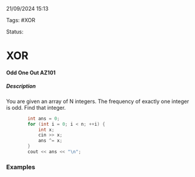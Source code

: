 21/09/2024 15:13

Tags: #XOR

Status:

# XOR

#### Odd One Out AZ101

##### Description

You are given an array of N integers. The frequency of exactly one integer is odd. Find that integer.

```cpp
        int ans = 0;
        for (int i = 0; i < n; ++i) {
            int x;
            cin >> x;
            ans ^= x;
        }
        cout << ans << "\n";
```



### Examples
